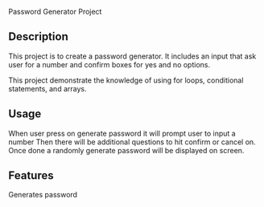Password Generator Project

## Description

This project is to create a password generator. It includes an input that ask user for a number and confirm boxes for yes and no options. 

This project demonstrate the knowledge of using for loops, conditional statements, and arrays.

## Usage
When user press on generate password it will prompt user to input a number
Then there will be additional questions to hit confirm or cancel on.
Once done a randomly generate password will be displayed on screen.

## Features
Generates password 


